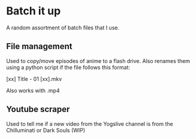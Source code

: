 # Batch it up

A random assortment of batch files that I use.

## File management

Used to copy/move episodes of anime to a flash drive. Also renames them using a python script if the file follows this format: 

[xx] Title - 01 [xx].mkv

Also works with .mp4

## Youtube scraper

Used to tell me if a new video from the Yogslive channel is from the Chilluminati or Dark Souls (WIP)